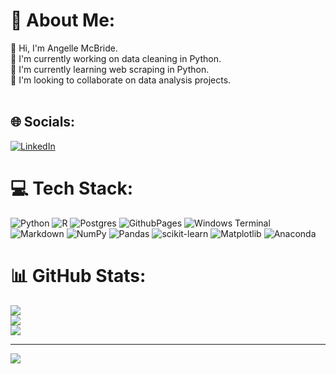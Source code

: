 # 💫 About Me:
👋 Hi, I'm Angelle McBride.<br>🔭 I'm currently working on data cleaning in Python.<br>🌱 I'm currently learning web scraping in Python.<br>🤝 I'm looking to collaborate on data analysis projects.<br><br>


## 🌐 Socials:
[![LinkedIn](https://img.shields.io/badge/LinkedIn-%230077B5.svg?logo=linkedin&logoColor=white)](https://linkedin.com/in/AngelleMcBride) 

# 💻 Tech Stack:
![Python](https://img.shields.io/badge/python-3670A0?style=flat&logo=python&logoColor=ffdd54) ![R](https://img.shields.io/badge/r-%23276DC3.svg?style=flat&logo=r&logoColor=white) ![Postgres](https://img.shields.io/badge/postgres-%23316192.svg?style=flat&logo=postgresql&logoColor=white) ![GithubPages](https://img.shields.io/badge/github%20pages-121013?style=flat&logo=github&logoColor=white) ![Windows Terminal](https://img.shields.io/badge/Windows%20Terminal-%234D4D4D.svg?style=flat&logo=windows-terminal&logoColor=white) ![Markdown](https://img.shields.io/badge/markdown-%23000000.svg?style=flat&logo=markdown&logoColor=white) ![NumPy](https://img.shields.io/badge/numpy-%23013243.svg?style=flat&logo=numpy&logoColor=white) ![Pandas](https://img.shields.io/badge/pandas-%23150458.svg?style=flat&logo=pandas&logoColor=white) ![scikit-learn](https://img.shields.io/badge/scikit--learn-%23F7931E.svg?style=flat&logo=scikit-learn&logoColor=white) ![Matplotlib](https://img.shields.io/badge/Matplotlib-%23ffffff.svg?style=flat&logo=Matplotlib&logoColor=black) ![Anaconda](https://img.shields.io/badge/Anaconda-%2344A833.svg?style=flat&logo=anaconda&logoColor=white)
# 📊 GitHub Stats:
![](https://github-readme-stats.vercel.app/api?username=AngelleMcBride&theme=tokyonight&hide_border=true&include_all_commits=true&count_private=true)<br/>
![](https://github-readme-streak-stats.herokuapp.com/?user=AngelleMcBride&theme=tokyonight&hide_border=true)<br/>
![](https://github-readme-stats.vercel.app/api/top-langs/?username=AngelleMcBride&theme=tokyonight&hide_border=true&include_all_commits=true&count_private=true&layout=compact)

---
[![](https://visitcount.itsvg.in/api?id=AngelleMcBride&icon=0&color=0)](https://visitcount.itsvg.in)

<!-- Proudly created with GPRM ( https://gprm.itsvg.in ) -->
